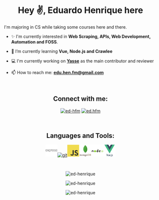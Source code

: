 <div align="center">

# Hey ✌️, Eduardo Henrique here

<div align="left">

I'm majoring in CS while taking some courses here and there.
  
- ✨ I'm currently interested in **Web Scraping, APIs, Web Development, Automation and FOSS**.

- 🌱 I’m currently learning **Vue, Node.js and Crawlee**

- 💻 I'm currently working on **[Yasse](https://github.com/yasse-ofc)** as the main contributor and reviewer
  
- 📫 How to reach me: **edu.hen.fm@gmail.com**

</div>

<br>

## Connect with me:

<p>
<a href="https://linkedin.com/in/ed-hfm" target="blank"><img align="center" src="https://raw.githubusercontent.com/rahuldkjain/github-profile-readme-generator/master/src/images/icons/Social/linked-in-alt.svg" alt="ed-hfm" height="30" width="40" /></a>
<a href="https://instagram.com/ed.hfm" target="blank"><img align="center" src="https://raw.githubusercontent.com/rahuldkjain/github-profile-readme-generator/master/src/images/icons/Social/instagram.svg" alt="ed.hfm" height="30" width="40" /></a>
</p>

<br>

## Languages and Tools:

<p><a href="https://expressjs.com" target="_blank" rel="noreferrer"><img src="https://raw.githubusercontent.com/devicons/devicon/master/icons/express/express-original-wordmark.svg" alt="express" width="40" height="40"/></a><a href="https://git-scm.com/" target="_blank" rel="noreferrer"><img src="https://www.vectorlogo.zone/logos/git-scm/git-scm-icon.svg" alt="git" width="40" height="40"/></a><a href="https://developer.mozilla.org/en-US/docs/Web/JavaScript" target="_blank" rel="noreferrer"><img src="https://raw.githubusercontent.com/devicons/devicon/master/icons/javascript/javascript-original.svg" alt="javascript" width="40" height="40"/></a><a href="https://www.mongodb.com/" target="_blank" rel="noreferrer"><img src="https://raw.githubusercontent.com/devicons/devicon/master/icons/mongodb/mongodb-original-wordmark.svg" alt="mongodb" width="40" height="40"/></a><a href="https://nodejs.org" target="_blank" rel="noreferrer"><img src="https://raw.githubusercontent.com/devicons/devicon/master/icons/nodejs/nodejs-original-wordmark.svg" alt="nodejs" width="40" height="40"/></a><a href="https://vuejs.org/" target="_blank" rel="noreferrer"><img src="https://raw.githubusercontent.com//devicons/devicon/master/icons/vuejs/vuejs-original-wordmark.svg" alt="selenium" width="40" height="40"/></a></p>

<br>

<p><img src="https://github-readme-stats.vercel.app/api/top-langs?username=ed-henrique&show_icons=true&locale=en&layout=compact&hide=vhdl,rust&hide_border=true&bg_color=0d1117&text_color=ffffff&title_color=ffffff&hide_title=true&langs_count=6&card_width=444" alt="ed-henrique" /></p>

<p><img src="https://github-readme-stats.vercel.app/api?username=ed-henrique&show_icons=true&locale=en&hide_border=true&bg_color=0d1117&text_color=ffffff&title_color=fb8c00&icon_color=fb8c00&hide_title=true" alt="ed-henrique" /></p>

<p><img src="https://github-readme-streak-stats.herokuapp.com?user=ed-henrique&theme=highcontrast&hide_border=true&background=0d1117" alt="ed-henrique" /></p>
</div>
